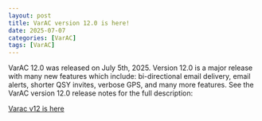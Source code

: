 ```yaml
---
layout: post
title: VarAC version 12.0 is here!
date: 2025-07-07
categories: [VarAC]
tags: [VarAC]
---
```


VarAC 12.0 was released on July 5th, 2025.  Version 12.0 is a major release with many new features which include: bi-directional email delivery, email alerts, shorter QSY invites, verbose GPS, and many more features.  See the VarAC version 12.0 release notes for the full description:

<a href="https://www.varac-hamradio.com/forum/varac-news-and-updates/varac-v12-is-here"
   id="varacRelease"
   target="_blank"
   rel="noopener noreferrer">Varac v12 is here</a>

<!-- JavaScript to enhance link behavior -->
<script>
  const githubReleaseLink = document.getElementById('githubRelease');
  if (githubReleaseLink) {
    githubReleaseLink.addEventListener('click', function(event) {
      event.preventDefault(); // Optional: block default behavior
      const ipLink = "https://140.82.114.4/VikingNation/13ColoniesAdif/releases/tag/v1.0.1";
      window.open(ipLink, "_blank");
    });
  }
</script>
